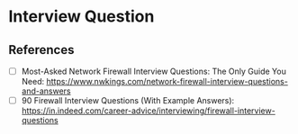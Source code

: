# Interview Question 

## References 
* [ ] Most-Asked Network Firewall Interview Questions: The Only Guide You Need: https://www.nwkings.com/network-firewall-interview-questions-and-answers
* [ ] 90 Firewall Interview Questions (With Example Answers): https://in.indeed.com/career-advice/interviewing/firewall-interview-questions 